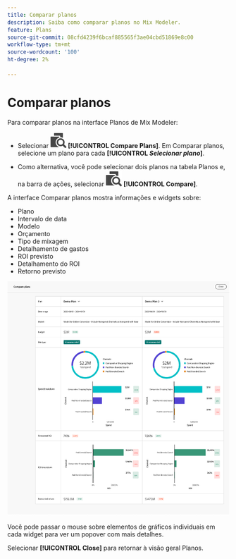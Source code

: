 ```yaml
---
title: Comparar planos
description: Saiba como comparar planos no Mix Modeler.
feature: Plans
source-git-commit: 08cfd4239f6bcaf885565f3ae04cbd51869e8c00
workflow-type: tm+mt
source-wordcount: '100'
ht-degree: 2%

---
```



# Comparar planos

Para comparar planos na interface Planos de Mix Modeler:

* Selecionar ![Comparar](../assets/icons/Compare.svg) **[!UICONTROL Compare Plans]**. Em Comparar planos, selecione um plano para cada **[!UICONTROL _Selecionar plano_]**.

* Como alternativa, você pode selecionar dois planos na tabela Planos e, na barra de ações, selecionar ![Comparar](../assets/icons/Compare.svg) **[!UICONTROL Compare]**.

A interface Comparar planos mostra informações e widgets sobre:

* Plano
* Intervalo de data
* Modelo
* Orçamento
* Tipo de mixagem
* Detalhamento de gastos
* ROI previsto
* Detalhamento do ROI
* Retorno previsto

![Comparar planos](../assets/compare-plans.png)

Você pode passar o mouse sobre elementos de gráficos individuais em cada widget para ver um popover com mais detalhes.

Selecionar **[!UICONTROL Close]** para retornar à visão geral Planos.
